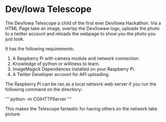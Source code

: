 # Dev/Iowa Telescope

The Dev/Iowa Telescope a child of the first ever Dev/Iowa Hackathon. Via a HTML Page take an image, overlay the Dev/Iowaw logo, uploads the photo to a twitter account and reloads the webpage to show you the photo you just took.

It has the following requirements:

1. A Raspberry Pi with camera module and network connection.
2. Knowledge of python or williness to learn.
3. ImageMagick Dependences installed on your Raspberry Pi.
4. A Twiiter Developer account for API uploading.

The Raspberry Pi can be ran as a local network web server if you run the following command on the directiory:

'''
python -m CGIHTTPServer
'''

This makes the Telescope fantastic for having others on the network take picture.

